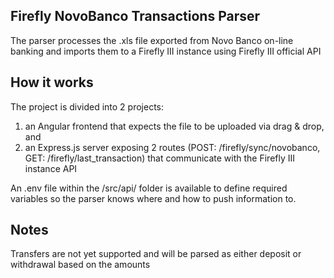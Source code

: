 ## Firefly NovoBanco Transactions Parser

The parser processes the .xls file exported from Novo Banco on-line banking and imports them to a Firefly III instance using Firefly III official API

## How it works

The project is divided into 2 projects: 
1) an Angular frontend that expects the file to be uploaded via drag & drop, and 
2) an Express.js server exposing 2 routes (POST: /firefly/sync/novobanco, GET: /firefly/last_transaction) that communicate with the Firefly III instance API

An .env file within the /src/api/ folder is available to define required variables so the parser knows where and how to push information to.

## Notes
Transfers are not yet supported and will be parsed as either deposit or withdrawal based on the amounts